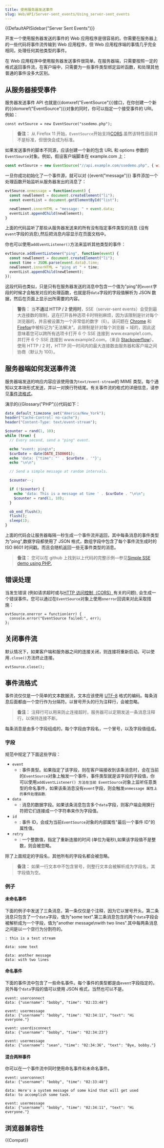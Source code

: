 ```yaml
---
title: 使用服务器发送事件
slug: Web/API/Server-sent_events/Using_server-sent_events
---
```


{{DefaultAPISidebar("Server Sent Events")}}

开发一个使用服务器发送的事件的 Web 应用程序是很容易的。你需要在服务器上的一些代码将事件流传输到 Web 应用程序，但 Web 应用程序端的事情几乎完全相同，处理任何其他类型的事件。

在 Web 应用程序中使用服务器发送事件很简单。在服务器端，只需要按照一定的格式返回事件流，在客户端中，只需要为一些事件类型绑定监听函数，和处理其他普通的事件没多大区别。

## 从服务器接受事件

服务器发送事件 API 也就是{{domxref("EventSource")}}接口，在你创建一个新的{{domxref("EventSource")}}对象的同时，你可以指定一个接受事件的 URI。例如：

```
const evtSource = new EventSource("ssedemo.php");
```

> **备注：** 从 Firefox 11 开始，`EventSource`开始支持[CORS](/zh-CN/HTTP_access_control).虽然该特性目前并不是标准，但很快会成为标准。

如果发送事件的脚本不同源，应该创建一个新的包含 URL 和 options 参数的`EventSource`对象。例如，假设客户端脚本在 example.com 上：

```js
const evtSource = new EventSource("//api.example.com/ssedemo.php", { withCredentials: true } );
```

一旦你成功初始化了一个事件源，就可以对 {{event("message")}} 事件添加一个处理函数开始监听从服务器发出的消息了：

```js
evtSource.onmessage = function(event) {
  const newElement = document.createElement("li");
  const eventList = document.getElementById("list");

  newElement.innerHTML = "message: " + event.data;
  eventList.appendChild(newElement);
}
```

上面的代码监听了那些从服务器发送来的所有没有指定事件类型的消息 (没有`event`字段的消息),然后把消息内容显示在页面文档中。

你也可以使用`addEventListener()`方法来监听其他类型的事件：

```js
evtSource.addEventListener("ping", function(event) {
  const newElement = document.createElement("li");
  const time = JSON.parse(event.data).time;
  newElement.innerHTML = "ping at " + time;
  eventList.appendChild(newElement);
});
```

这段代码也类似，只是只有在服务器发送的消息中包含一个值为"ping"的`event`字段的时候才会触发对应的处理函数，也就是将`data`字段的字段值解析为 JSON 数据，然后在页面上显示出所需要的内容。

> **警告：** 当**不通过 HTTP / 2 使用时**，SSE（server-sent events）会受到最大连接数的限制，这在打开各种选项卡时特别麻烦，因为该限制是针对每个浏览器的，并且被设置为一个非常低的数字（6）。该问题在 [Chrome](https://bugs.chromium.org/p/chromium/issues/detail?id=275955) 和 [Firefox](https://bugzilla.mozilla.org/show_bug.cgi?id=906896)中被标记为“无法解决”。此限制是针对每个浏览器 + 域的，因此这意味着您可以跨所有选项卡打开 6 个 SSE 连接到 www\.example1.com，并打开 6 个 SSE 连接到 www\.example2.com。（来自 [Stackoverflow](https://stackoverflow.com/a/5326159/1905229)）。使用 HTTP / 2 时，HTTP 同一时间内的最大连接数由服务器和客户端之间协商（默认为 100）。

## 服务器端如何发送事件流

服务器端发送的响应内容应该使用值为`text/event-stream`的 MIME 类型。每个通知以文本块形式发送，并以一对换行符结尾。有关事件流的格式的详细信息，请参见[事件流格式](#事件流格式)。

演示的{{Glossary("PHP")}}代码如下：

```php
date_default_timezone_set("America/New_York");
header("Cache-Control: no-cache");
header("Content-Type: text/event-stream");

$counter = rand(1, 10);
while (true) {
  // Every second, send a "ping" event.

  echo "event: ping\n";
  $curDate = date(DATE_ISO8601);
  echo 'data: {"time": "' . $curDate . '"}';
  echo "\n\n";

  // Send a simple message at random intervals.

  $counter--;

  if (!$counter) {
    echo 'data: This is a message at time ' . $curDate . "\n\n";
    $counter = rand(1, 10);
  }

  ob_end_flush();
  flush();
  sleep(1);
}
```

上面的代码会让服务器每隔一秒生成一个事件流并返回，其中每条消息的事件类型为"ping",数据字段都使用了 JSON 格式，数组字段中包含了每个事件流生成时的 ISO 8601 时间戳。而且会随机返回一些无事件类型的消息。

> **备注：** 您可以在 github 上找到以上代码的完整示例—参见[Simple SSE demo using PHP.](https://github.com/mdn/dom-examples/tree/master/server-sent-events)

## 错误处理

当发生错误 (例如请求超时或与[HTTP 访问控制（CORS）](/zh-CN/docs/Web/HTTP/Access_control_CORS)有关的问题), 会生成一个错误事件。您可以通过在`EventSource`对象上使用`onerror`回调来对此采取措施：

```
evtSource.onerror = function(err) {
  console.error("EventSource failed:", err);
};
```

## 关闭事件流

默认情况下，如果客户端和服务器之间的连接关闭，则连接将重新启动。可以使用`.close()`方法终止连接。

```
evtSource.close();
```

## 事件流格式

事件流仅仅是一个简单的文本数据流，文本应该使用 [UTF-8](/zh-CN/docs/Glossary/UTF-8) 格式的编码。每条消息后面都由一个空行作为分隔符。以冒号开头的行为注释行，会被忽略。

> **备注：** 注释行可以用来防止连接超时，服务器可以定期发送一条消息注释行，以保持连接不断。

每条消息是由多个字段组成的，每个字段由字段名，一个冒号，以及字段值组成。

### 字段

规范中规定了下面这些字段：

- `event`
  - : 事件类型。如果指定了该字段，则在客户端接收到该条消息时，会在当前的`EventSource`对象上触发一个事件，事件类型就是该字段的字段值，你可以使用`addEventListener() 方法在当前 EventSource`对象上监听任意类型的命名事件，如果该条消息没有`event`字段，则会触发`onmessage 属性上的事件处理函数`.
- `data`
  - : 消息的数据字段。如果该条消息包含多个`data`字段，则客户端会用换行符把它们连接成一个字符串来作为字段值。
- `id`
  - : 事件 ID，会成为当前`EventSource`对象的内部属性"最后一个事件 ID"的属性值。
- `retry`
  - : 一个整数值，指定了重新连接的时间 (单位为毫秒),如果该字段值不是整数，则会被忽略。

除了上面规定的字段名，其他所有的字段名都会被忽略。

> **备注：** 如果一行文本中不包含冒号，则整行文本会被解析成为字段名，其字段值为空。

### 例子

#### 未命名事件

下面的例子中发送了三条消息，第一条仅仅是个注释，因为它以冒号开头。第二条消息只包含了一个`data`字段，值为"some text".第三条消息包含的两个`data`字段会被解析成为一个字段，值为"another message\nwith two lines".其中每两条消息之间是以一个空行为分割符的。

```
: this is a test stream

data: some text

data: another message
data: with two lines
```

#### 命名事件

下面的事件流中包含了一些命名事件。每个事件的类型都是由`event`字段指定的，另外每个`data`字段的值可以使用 JSON 格式，当然也可以不是。

```
event: userconnect
data: {"username": "bobby", "time": "02:33:48"}

event: usermessage
data: {"username": "bobby", "time": "02:34:11", "text": "Hi everyone."}

event: userdisconnect
data: {"username": "bobby", "time": "02:34:23"}

event: usermessage
data: {"username": "sean", "time": "02:34:36", "text": "Bye, bobby."}
```

#### 混合两种事件

你可以在一个事件流中同时使用命名事件和未命名事件。

```
event: userconnect
data: {"username": "bobby", "time": "02:33:48"}

data: Here's a system message of some kind that will get used
data: to accomplish some task.

event: usermessage
data: {"username": "bobby", "time": "02:34:11", "text": "Hi everyone."}
```

## 浏览器兼容性

{{Compat}}
